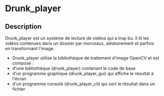 # Drunk_player
## Description

Drunk_player est un système de lecture de vidéos qui a trop bu. Il lit les vidéos contenues dans un dossier par morceaux, aléatoirement et parfois en transformant l'image.
* Drunk_player utilise la bibliothèque de traitement d'image OpenCV et est composé : 
* d'une bibliothèque (drunk_player) contenant le code de base 
* d'un programme graphique (drunk_player_gui) qui affiche le résultat à l'écran
* d'un programme console (drunk_player_cli) qui sort le résultat dans un fichier


